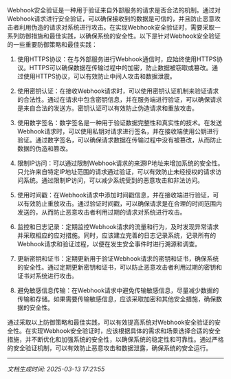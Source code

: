 Webhook安全验证是一种用于验证来自外部服务的请求是否合法的机制。通过对Webhook请求进行安全验证，可以确保接收到的数据是可信的，并且防止恶意攻击者利用伪造的请求对系统进行攻击。在实现Webhook安全验证时，需要采取一系列防御措施和最佳实践，以确保系统的安全性。以下是针对Webhook安全验证的一些重要防御策略和最佳实践：

1. 使用HTTPS协议：在与外部服务进行Webhook通信时，应始终使用HTTPS协议。HTTPS可以确保数据在传输过程中的加密，防止数据被窃取或篡改。通过使用HTTPS协议，可以有效防止中间人攻击和数据泄震。

2. 使用密钥认证：在接收Webhook请求时，可以使用密钥认证机制来验证请求的合法性。通过在请求中包含密钥信息，并在服务端进行验证，可以确保请求是来自合法的发送方。密钥认证可以有效防止伪造请求和重放攻击。

3. 使用数字签名：数字签名是一种用于验证数据完整性和真实性的技术。在发送Webhook请求时，可以使用私钥对请求进行签名，并在接收端使用公钥进行验证。通过数字签名，可以确保请求数据在传输过程中没有被篡改，从而防止数据的伪造和篡改。

4. 限制IP访问：可以通过限制Webhook请求的来源IP地址来增加系统的安全性。只允许来自特定IP地址范围的请求通过验证，可以有效防止未经授权的请求访问系统。通过限制IP访问，可以减少系统受到的恶意攻击和非法访问。

5. 使用时间戳：在Webhook请求中添加时间戳信息，并在接收端进行验证，可以有效防止重放攻击。通过验证时间戳，可以确保请求是在合理的时间范围内发送的，从而防止恶意攻击者利用过期的请求对系统进行攻击。

6. 监控和日志记录：定期监控Webhook请求的流量和行为，及时发现异常请求并采取相应的应对措施。同时，应该建立完善的日志记录系统，记录所有的Webhook请求和验证过程，以便在发生安全事件时进行溯源和调查。

7. 更新密钥和证书：定期更新用于验证Webhook请求的密钥和证书，确保系统的安全性。通过定期更新密钥和证书，可以防止恶意攻击者利用过期的密钥和证书对系统进行攻击。

8. 避免敏感信息传输：在Webhook请求中避免传输敏感信息，尽量减少数据的传输和存储。如果需要传输敏感信息，应该采取加密和其他安全措施，确保数据的安全性。

通过采取以上防御策略和最佳实践，可以有效提高系统对Webhook安全验证的安全性。在实现Webhook安全验证时，应该根据具体的需求和场景选择合适的安全措施，并不断优化和加强系统的安全性，以确保系统的稳定性和可靠性。通过严格的安全验证机制，可以有效防止恶意攻击和数据泄露，确保系统的安全运行。

---

*文档生成时间: 2025-03-13 17:21:55*












